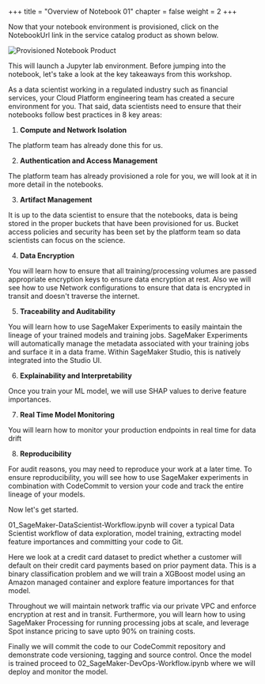 +++
title = "Overview of Notebook 01"
chapter = false
weight = 2
+++

Now that your notebook environment is provisioned, click on the NotebookUrl link in the service catalog product as shown below.

![Provisioned Notebook Product](https://github.com/stefannatu/sagemaker-workshop/blob/master/static/images/provisioned_notebook.png)

This will launch a Jupyter lab environment. Before jumping into the notebook, let's take a look at the key takeaways from this workshop.

As a data scientist working in a regulated industry such as financial services, your Cloud Platform engineering team has created a secure environment for you. That said, data scientists need to ensure that their notebooks follow best practices in 8 key areas:

1. **Compute and Network Isolation**

The platform team has already done this for us.

2. **Authentication and Access Management**

The platform team has already provisioned a role for you, we will look at it in more detail in the notebooks. 

3. **Artifact Management**

It is up to the data scientist to ensure that the notebooks, data is being stored in the proper buckets that have been provisioned for us. Bucket access policies and security has been set by the platform team so data scientists can focus on the science.

4. **Data Encryption**

You will learn how to ensure that all training/processing volumes are passed appropriate encryption keys to ensure data encryption at rest. Also we will see how to use Network configurations to ensure that data is encrypted in transit and doesn't traverse the internet.

5. **Traceability and Auditability**

You will learn how to use SageMaker Experiments to easily maintain the lineage of your trained models and training jobs. SageMaker Experiments will automatically manage the metadata associated with your training jobs and surface it in a data frame. Within SageMaker Studio, this is natively integrated into the Studio UI.

6. **Explainability and Interpretability**

Once you train your ML model, we will use SHAP values to derive feature importances. 

7. **Real Time Model Monitoring**

You will learn how to monitor your production endpoints in real time for data drift

8. **Reproducibility**

For audit reasons, you may need to reproduce your work at a later time. To ensure reproducibility, you will see how to use SageMaker experiments in combination with CodeCommit to version your code and track the entire lineage of your models.

Now let's get started.

01_SageMaker-DataScientist-Workflow.ipynb will cover a typical Data Scientist workflow of data exploration, model training, extracting model feature importances and committing your code to Git. 

Here we look at a credit card dataset to predict whether a customer will default on their credit card payments based on prior payment data. This is a binary classification problem and we will train a XGBoost model using an Amazon managed container and explore feature importances for that model.

Throughout we will maintain network traffic via our private VPC and enforce encryption at rest and in transit. Furthermore, you will learn how to using SageMaker Processing for running processing jobs at scale, and leverage Spot instance pricing to save upto 90% on training costs.

Finally we will commit the code to our CodeCommit repository and demonstrate code versioning, tagging and source control. Once the model is trained proceed to 02_SageMaker-DevOps-Workflow.ipynb where we will deploy and monitor the model. 
